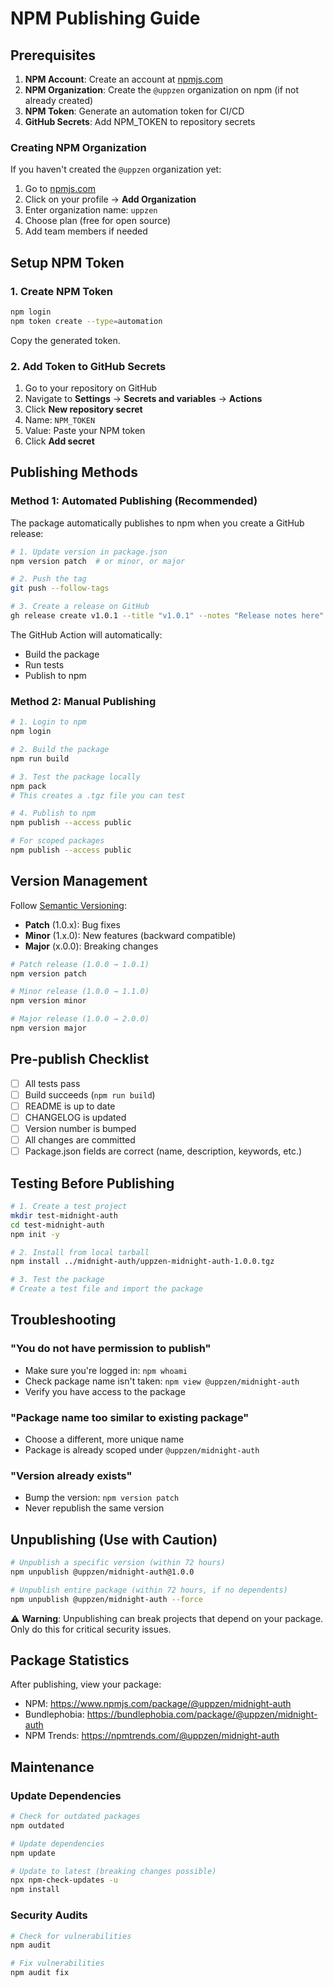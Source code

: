 # NPM Publishing Guide

## Prerequisites

1. **NPM Account**: Create an account at [npmjs.com](https://www.npmjs.com/)
2. **NPM Organization**: Create the `@uppzen` organization on npm (if not already created)
3. **NPM Token**: Generate an automation token for CI/CD
4. **GitHub Secrets**: Add NPM_TOKEN to repository secrets

### Creating NPM Organization

If you haven't created the `@uppzen` organization yet:

1. Go to [npmjs.com](https://www.npmjs.com/)
2. Click on your profile → **Add Organization**
3. Enter organization name: `uppzen`
4. Choose plan (free for open source)
5. Add team members if needed

## Setup NPM Token

### 1. Create NPM Token

```bash
npm login
npm token create --type=automation
```

Copy the generated token.

### 2. Add Token to GitHub Secrets

1. Go to your repository on GitHub
2. Navigate to **Settings** → **Secrets and variables** → **Actions**
3. Click **New repository secret**
4. Name: `NPM_TOKEN`
5. Value: Paste your NPM token
6. Click **Add secret**

## Publishing Methods

### Method 1: Automated Publishing (Recommended)

The package automatically publishes to npm when you create a GitHub release:

```bash
# 1. Update version in package.json
npm version patch  # or minor, or major

# 2. Push the tag
git push --follow-tags

# 3. Create a release on GitHub
gh release create v1.0.1 --title "v1.0.1" --notes "Release notes here"
```

The GitHub Action will automatically:
- Build the package
- Run tests
- Publish to npm

### Method 2: Manual Publishing

```bash
# 1. Login to npm
npm login

# 2. Build the package
npm run build

# 3. Test the package locally
npm pack
# This creates a .tgz file you can test

# 4. Publish to npm
npm publish --access public

# For scoped packages
npm publish --access public
```

## Version Management

Follow [Semantic Versioning](https://semver.org/):

- **Patch** (1.0.x): Bug fixes
- **Minor** (1.x.0): New features (backward compatible)
- **Major** (x.0.0): Breaking changes

```bash
# Patch release (1.0.0 → 1.0.1)
npm version patch

# Minor release (1.0.0 → 1.1.0)
npm version minor

# Major release (1.0.0 → 2.0.0)
npm version major
```

## Pre-publish Checklist

- [ ] All tests pass
- [ ] Build succeeds (`npm run build`)
- [ ] README is up to date
- [ ] CHANGELOG is updated
- [ ] Version number is bumped
- [ ] All changes are committed
- [ ] Package.json fields are correct (name, description, keywords, etc.)

## Testing Before Publishing

```bash
# 1. Create a test project
mkdir test-midnight-auth
cd test-midnight-auth
npm init -y

# 2. Install from local tarball
npm install ../midnight-auth/uppzen-midnight-auth-1.0.0.tgz

# 3. Test the package
# Create a test file and import the package
```

## Troubleshooting

### "You do not have permission to publish"

- Make sure you're logged in: `npm whoami`
- Check package name isn't taken: `npm view @uppzen/midnight-auth`
- Verify you have access to the package

### "Package name too similar to existing package"

- Choose a different, more unique name
- Package is already scoped under `@uppzen/midnight-auth`

### "Version already exists"

- Bump the version: `npm version patch`
- Never republish the same version

## Unpublishing (Use with Caution)

```bash
# Unpublish a specific version (within 72 hours)
npm unpublish @uppzen/midnight-auth@1.0.0

# Unpublish entire package (within 72 hours, if no dependents)
npm unpublish @uppzen/midnight-auth --force
```

⚠️ **Warning**: Unpublishing can break projects that depend on your package. Only do this for critical security issues.

## Package Statistics

After publishing, view your package:
- NPM: https://www.npmjs.com/package/@uppzen/midnight-auth
- Bundlephobia: https://bundlephobia.com/package/@uppzen/midnight-auth
- NPM Trends: https://npmtrends.com/@uppzen/midnight-auth

## Maintenance

### Update Dependencies

```bash
# Check for outdated packages
npm outdated

# Update dependencies
npm update

# Update to latest (breaking changes possible)
npx npm-check-updates -u
npm install
```

### Security Audits

```bash
# Check for vulnerabilities
npm audit

# Fix vulnerabilities
npm audit fix
```
